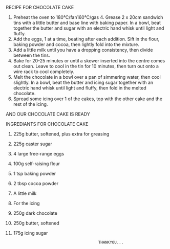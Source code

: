 RECIPE FOR CHOCOLATE CAKE

1)  Preheat the oven to 180°C/fan160°C/gas 4. Grease 2 x 20cm sandwich tins with a little butter and base line with baking paper. In a bowl, beat together the butter and sugar     with an electric hand whisk until light and fluffy.
2)  Add the eggs, 1 at a time, beating after each addition. Sift in the flour, baking powder and cocoa, then lightly fold into the mixture.
3)  Add a little milk until you have a dropping consistency, then divide between the tins.
4)  Bake for 20-25 minutes or until a skewer inserted into the centre comes out clean. Leave to cool in the tin for 10 minutes, then turn out onto a wire rack to cool               completely.
5)  Melt the chocolate in a bowl over a pan of simmering water, then cool slightly. In a bowl, beat the butter and icing sugar together with an electric hand whisk until light     and fluffy, then fold in the melted chocolate.
6)  Spread some icing over 1 of the cakes, top with the other cake and the rest of the icing.

AND OUR CHOCOLATE CAKE IS READY



INGREDIANTS FOR CHOCOLATE CAKE

1)  225g butter, softened, plus extra for greasing
2)  225g caster sugar
3)  4 large free-range eggs
4)  100g self-raising flour
5)  1 tsp baking powder
6)  2 tbsp cocoa powder
7)  A little milk
8)  For the icing

9)  250g dark chocolate
10) 250g butter, softened
11) 175g icing sugar

                                             THANKYOU...
